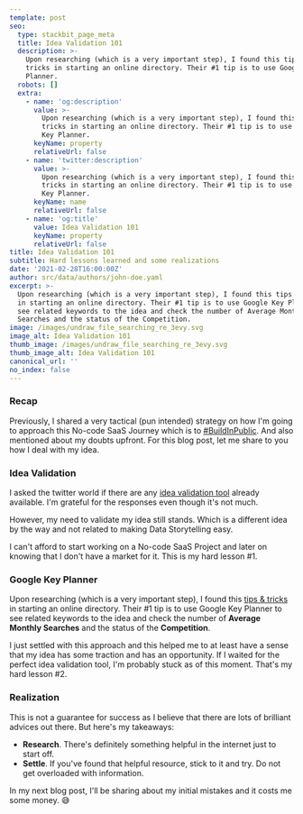 ```yaml
---
template: post
seo:
  type: stackbit_page_meta
  title: Idea Validation 101
  description: >-
    Upon researching (which is a very important step), I found this tips &
    tricks in starting an online directory. Their #1 tip is to use Google Key
    Planner.
  robots: []
  extra:
    - name: 'og:description'
      value: >-
        Upon researching (which is a very important step), I found this tips &
        tricks in starting an online directory. Their #1 tip is to use Google
        Key Planner.
      keyName: property
      relativeUrl: false
    - name: 'twitter:description'
      value: >-
        Upon researching (which is a very important step), I found this tips &
        tricks in starting an online directory. Their #1 tip is to use Google
        Key Planner.
      keyName: name
      relativeUrl: false
    - name: 'og:title'
      value: Idea Validation 101
      keyName: property
      relativeUrl: false
title: Idea Validation 101
subtitle: Hard lessons learned and some realizations
date: '2021-02-28T16:00:00Z'
author: src/data/authors/john-doe.yaml
excerpt: >-
  Upon researching (which is a very important step), I found this tips & tricks
  in starting an online directory. Their #1 tip is to use Google Key Planner to
  see related keywords to the idea and check the number of Average Monthly
  Searches and the status of the Competition.
image: /images/undraw_file_searching_re_3evy.svg
image_alt: Idea Validation 101
thumb_image: /images/undraw_file_searching_re_3evy.svg
thumb_image_alt: Idea Validation 101
canonical_url: ''
no_index: false
---
```

### Recap

Previously, I shared a very tactical (pun intended) strategy on how I'm going to approach this No-code SaaS Journey which is to [#BuildInPublic](https://taleno.digital/blog/building-in-public/). And also mentioned about my doubts upfront. For this blog post, let me share to you how I deal with my idea.

### Idea Validation

I asked the twitter world if there are any [idea validation tool](https://twitter.com/talenodigital/status/1364163511761334272) already available. I'm grateful for the responses even though it's not much.

However, my need to validate my idea still stands. Which is a different idea by the way and not related to making Data Storytelling easy.

I can't afford to start working on a No-code SaaS Project and later on knowing that I don't have a market for it. This is my hard lesson #1.

### Google Key Planner

Upon researching (which is a very important step), I found this [tips & tricks](https://templatic.com/tips-tricks/start-online-directory/) in starting an online directory. Their #1 tip is to use Google Key Planner to see related keywords to the idea and check the number of **Average Monthly Searches** and the status of the **Competition**.

I just settled with this approach and this helped me to at least have a sense that my idea has some traction and has an opportunity. If I waited for the perfect idea validation tool, I'm probably stuck as of this moment. That's my hard lesson #2.

### Realization

This is not a guarantee for success as I believe that there are lots of brilliant advices out there. But here's my takeaways:

* **Research**. There's definitely something helpful in the internet just to start off. 
* **Settle**. If you've found that helpful resource, stick to it and try. Do not get overloaded with information.

In my next blog post, I'll be sharing about my initial mistakes and it costs me some money. 😅
